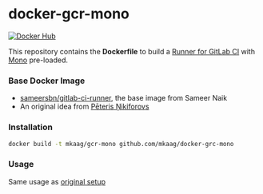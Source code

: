 docker-gcr-mono
===============

[![Docker Hub](https://img.shields.io/badge/docker-mkaag%2Fgcr--mono-008bb8.svg)](https://registry.hub.docker.com/u/mkaag/gcr-mono/)

This repository contains the **Dockerfile** to build a [Runner for GitLab CI](https://github.com/gitlabhq/gitlab-ci-runner) with [Mono](http://www.mono-project.com) pre-loaded.

### Base Docker Image

* [sameersbn/gitlab-ci-runner](https://github.com/sameersbn/docker-gitlab-ci-runner), the base image from Sameer Naik
* An original idea from [Pēteris Ņikiforovs](https://peteris.rocks/blog/docker-gitlab-and-gitlab-ci/)

### Installation

```bash
docker build -t mkaag/gcr-mono github.com/mkaag/docker-grc-mono
```

### Usage

Same usage as [original setup](https://github.com/sameersbn/docker-gitlab-ci-runner/blob/master/README.md)
